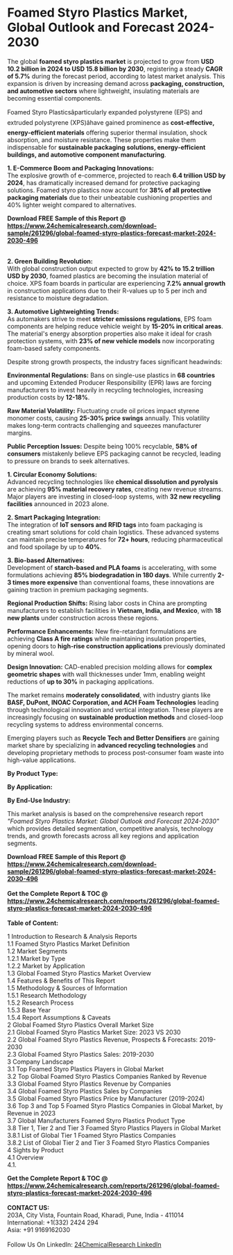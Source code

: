 <h1>Foamed Styro Plastics Market, Global Outlook and Forecast 2024-2030</h1><p>The global <strong>foamed styro plastics market</strong> is projected to grow from <strong>USD 10.2 billion in 2024 to USD 15.8 billion by 2030</strong>, registering a steady <strong>CAGR of 5.7%</strong> during the forecast period, according to latest market analysis. This expansion is driven by increasing demand across <strong>packaging, construction, and automotive sectors</strong> where lightweight, insulating materials are becoming essential components.</p><p>Foamed Styro Plasticsâparticularly expanded polystyrene (EPS) and extruded polystyrene (XPS)âhave gained prominence as <strong>cost-effective, energy-efficient materials</strong> offering superior thermal insulation, shock absorption, and moisture resistance. These properties make them indispensable for <strong>sustainable packaging solutions, energy-efficient buildings, and automotive component manufacturing</strong>.</p><p><strong>1. E-Commerce Boom and Packaging Innovations:</strong><br>
The explosive growth of e-commerce, projected to reach <strong>6.4 trillion USD by 2024</strong>, has dramatically increased demand for protective packaging solutions. Foamed styro plastics now account for <strong>38% of all protective packaging materials</strong> due to their unbeatable cushioning properties and 40% lighter weight compared to alternatives.</p><div><b>Download FREE Sample of this Report @ 
            <a href="https://www.24chemicalresearch.com/download-sample/261296/global-foamed-styro-plastics-forecast-market-2024-2030-496">
            https://www.24chemicalresearch.com/download-sample/261296/global-foamed-styro-plastics-forecast-market-2024-2030-496</a></b></div><br><p><strong>2. Green Building Revolution:</strong><br>
With global construction output expected to grow by <strong>42% to 15.2 trillion USD by 2030</strong>, foamed plastics are becoming the insulation material of choice. XPS foam boards in particular are experiencing <strong>7.2% annual growth</strong> in construction applications due to their R-values up to 5 per inch and resistance to moisture degradation.</p><p><strong>3. Automotive Lightweighting Trends:</strong><br>
As automakers strive to meet <strong>stricter emissions regulations</strong>, EPS foam components are helping reduce vehicle weight by <strong>15-20% in critical areas</strong>. The material's energy absorption properties also make it ideal for crash protection systems, with <strong>23% of new vehicle models</strong> now incorporating foam-based safety components.</p><p>Despite strong growth prospects, the industry faces significant headwinds:</p><p><strong>Environmental Regulations:</strong> Bans on single-use plastics in <strong>68 countries</strong> and upcoming Extended Producer Responsibility (EPR) laws are forcing manufacturers to invest heavily in recycling technologies, increasing production costs by <strong>12-18%</strong>.</p><p><strong>Raw Material Volatility:</strong> Fluctuating crude oil prices impact styrene monomer costs, causing <strong>25-30% price swings</strong> annually. This volatility makes long-term contracts challenging and squeezes manufacturer margins.</p><p><strong>Public Perception Issues:</strong> Despite being 100% recyclable, <strong>58% of consumers</strong> mistakenly believe EPS packaging cannot be recycled, leading to pressure on brands to seek alternatives.</p><p><strong>1. Circular Economy Solutions:</strong><br>
Advanced recycling technologies like <strong>chemical dissolution and pyrolysis</strong> are achieving <strong>95% material recovery rates</strong>, creating new revenue streams. Major players are investing in closed-loop systems, with <strong>32 new recycling facilities</strong> announced in 2023 alone.</p><p><strong>2. Smart Packaging Integration:</strong><br>
The integration of <strong>IoT sensors and RFID tags</strong> into foam packaging is creating smart solutions for cold chain logistics. These advanced systems can maintain precise temperatures for <strong>72+ hours</strong>, reducing pharmaceutical and food spoilage by up to <strong>40%</strong>.</p><p><strong>3. Bio-based Alternatives:</strong><br>
Development of <strong>starch-based and PLA foams</strong> is accelerating, with some formulations achieving <strong>85% biodegradation in 180 days</strong>. While currently <strong>2-3 times more expensive</strong> than conventional foams, these innovations are gaining traction in premium packaging segments.</p><p><strong>Regional Production Shifts:</strong> Rising labor costs in China are prompting manufacturers to establish facilities in <strong>Vietnam, India, and Mexico</strong>, with <strong>18 new plants</strong> under construction across these regions.</p><p><strong>Performance Enhancements:</strong> New fire-retardant formulations are achieving <strong>Class A fire ratings</strong> while maintaining insulation properties, opening doors to <strong>high-rise construction applications</strong> previously dominated by mineral wool.</p><p><strong>Design Innovation:</strong> CAD-enabled precision molding allows for <strong>complex geometric shapes</strong> with wall thicknesses under 1mm, enabling weight reductions of <strong>up to 30%</strong> in packaging applications.</p><p>The market remains <strong>moderately consolidated</strong>, with industry giants like <strong>BASF, DuPont, INOAC Corporation, and ACH Foam Technologies</strong> leading through technological innovation and vertical integration. These players are increasingly focusing on <strong>sustainable production methods</strong> and closed-loop recycling systems to address environmental concerns.</p><p>Emerging players such as <strong>Recycle Tech and Better Densifiers</strong> are gaining market share by specializing in <strong>advanced recycling technologies</strong> and developing proprietary methods to process post-consumer foam waste into high-value applications.</p><p><strong>By Product Type:</strong></p><p><strong>By Application:</strong></p><p><strong>By End-Use Industry:</strong></p><p>This market analysis is based on the comprehensive research report <em>"Foamed Styro Plastics Market: Global Outlook and Forecast 2024-2030"</em> which provides detailed segmentation, competitive analysis, technology trends, and growth forecasts across all key regions and application segments.</p><div><b>Download FREE Sample of this Report @ 
            <a href="https://www.24chemicalresearch.com/download-sample/261296/global-foamed-styro-plastics-forecast-market-2024-2030-496">
            https://www.24chemicalresearch.com/download-sample/261296/global-foamed-styro-plastics-forecast-market-2024-2030-496</a></b></div><br><div><b>Get the Complete Report & TOC @ 
            <a href="https://www.24chemicalresearch.com/reports/261296/global-foamed-styro-plastics-forecast-market-2024-2030-496">
            https://www.24chemicalresearch.com/reports/261296/global-foamed-styro-plastics-forecast-market-2024-2030-496</a></b></div><br>
            <b>Table of Content:</b><p>1 Introduction to Research & Analysis Reports<br />
    1.1 Foamed Styro Plastics Market Definition<br />
    1.2 Market Segments<br />
        1.2.1 Market by Type<br />
        1.2.2 Market by Application<br />
    1.3 Global Foamed Styro Plastics Market Overview<br />
    1.4 Features & Benefits of This Report<br />
    1.5 Methodology & Sources of Information<br />
        1.5.1 Research Methodology<br />
        1.5.2 Research Process<br />
        1.5.3 Base Year<br />
        1.5.4 Report Assumptions & Caveats<br />
2 Global Foamed Styro Plastics Overall Market Size<br />
    2.1 Global Foamed Styro Plastics Market Size: 2023 VS 2030<br />
    2.2 Global Foamed Styro Plastics Revenue, Prospects & Forecasts: 2019-2030<br />
    2.3 Global Foamed Styro Plastics Sales: 2019-2030<br />
3 Company Landscape<br />
    3.1 Top Foamed Styro Plastics Players in Global Market<br />
    3.2 Top Global Foamed Styro Plastics Companies Ranked by Revenue<br />
    3.3 Global Foamed Styro Plastics Revenue by Companies<br />
    3.4 Global Foamed Styro Plastics Sales by Companies<br />
    3.5 Global Foamed Styro Plastics Price by Manufacturer (2019-2024)<br />
    3.6 Top 3 and Top 5 Foamed Styro Plastics Companies in Global Market, by Revenue in 2023<br />
    3.7 Global Manufacturers Foamed Styro Plastics Product Type<br />
    3.8 Tier 1, Tier 2 and Tier 3 Foamed Styro Plastics Players in Global Market<br />
        3.8.1 List of Global Tier 1 Foamed Styro Plastics Companies<br />
        3.8.2 List of Global Tier 2 and Tier 3 Foamed Styro Plastics Companies<br />
4 Sights by Product<br />
    4.1 Overview<br />
        4.1.</p><div><b>Get the Complete Report & TOC @ 
            <a href="https://www.24chemicalresearch.com/reports/261296/global-foamed-styro-plastics-forecast-market-2024-2030-496">
            https://www.24chemicalresearch.com/reports/261296/global-foamed-styro-plastics-forecast-market-2024-2030-496</a></b></div><br><b>CONTACT US:</b><br>
            203A, City Vista, Fountain Road, Kharadi, Pune, India - 411014<br>
            International: +1(332) 2424 294<br>
            Asia: +91 9169162030 <br><br>
            Follow Us On LinkedIn: <a href="https://www.linkedin.com/company/24chemicalresearch/">24ChemicalResearch LinkedIn</a>